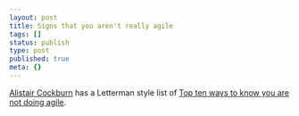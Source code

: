```yaml
---
layout: post
title: Signs that you aren't really agile
tags: []
status: publish
type: post
published: true
meta: {}
---
```

<a href="http://alistair.cockburn.us/index.php/Main_Page">Alistair Cockburn</a> has a Letterman style list of <a href="http://alistair.cockburn.us/index.php/Top_ten_ways_to_know_you_are_not_doing_agile">Top ten ways to know you are not doing agile</a>.
